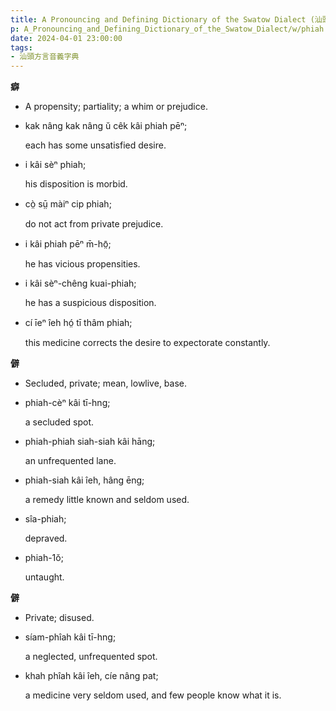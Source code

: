 ```yaml
---
title: A Pronouncing and Defining Dictionary of the Swatow Dialect (汕頭方言音義字典) / phiah
p: A_Pronouncing_and_Defining_Dictionary_of_the_Swatow_Dialect/w/phiah
date: 2024-04-01 23:00:00
tags: 
- 汕頭方言音義字典
---
```



**癖**
- A propensity; partiality; a whim or prejudice.

- kak nâng kak nâng ŭ cêk kâi phiah pēⁿ;

  each has some unsatisfied desire.

- i kâi sèⁿ phiah;

  his disposition is morbid.

- cò̤ sṳ̄ màiⁿ cip phiah;

  do not act from private prejudice.

- i kâi phiah pēⁿ m̄-hō̤;

  he has vicious propensities.

- i kâi sèⁿ-chêng kuai-phiah;

  he has a suspicious disposition.

- cí īeⁿ îeh hó̤ tī thâm phiah;

  this medicine corrects the desire to expectorate constantly.

**僻**
- Secluded, private; mean, lowlive, base.

- phiah-cèⁿ kâi tī-hng;

  a secluded spot.

- phiah-phiah siah-siah kâi hāng;

  an unfrequented lane.

- phiah-siah kâi îeh, hâng ēng;

  a remedy little known and seldom used.

- sîa-phiah;

  depraved.

- phiah-1ŏ;

  untaught.

**僻**
- Private; disused.

- síam-phîah kâi tī-hng;

  a neglected, unfrequented spot.

- khah phîah kâi îeh, cíe nâng pat;

  a medicine very seldom used, and few people know what it is.